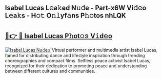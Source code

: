 ## Isabel Lucas L𝚎a𝚔ed N𝚞𝚍e - Part-x6W Vi𝚍𝚎o L𝚎a𝚔s - H𝚘𝚝 O𝚗𝚕yf𝚊ns P𝚑𝚘tos nhLQK

# <h2><a href="http://kf42axs.oniu.top/?m=Isabel+Lucas">🔗👉 🔴 Isabel Lucas P𝚑ot𝚘𝚜 V𝚒d𝚎o</a></h2>

[![Isabel Lucas Nu𝚍e𝚜](https://i.imgur.com/0qMVB7G.gif)](http://kf42axs.oniu.top/?m=Isabel+Lucas)
Virtual performer and multimedia artist Isabel Lucas, famed for distributing dance and lifestyle inspiration through trending choreographies and compact films. Selfless peace activist Isabel Lucas, recognized for their dedication to promoting peace and understanding between different cultures and communities.  
